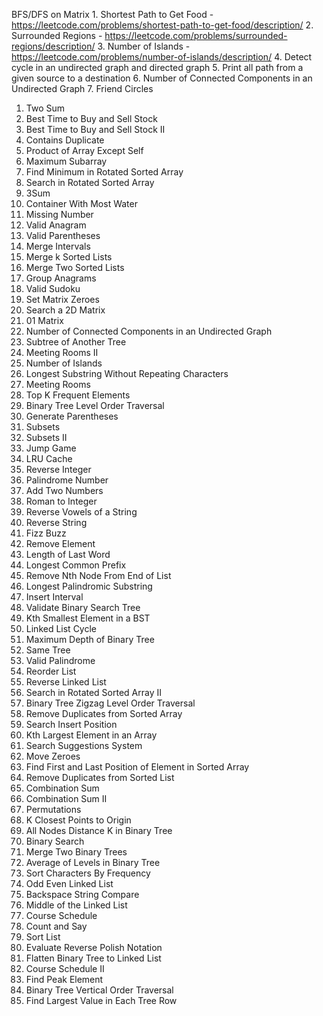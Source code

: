 BFS/DFS on Matrix
    1. Shortest Path to Get Food - https://leetcode.com/problems/shortest-path-to-get-food/description/ 
    2. Surrounded Regions - https://leetcode.com/problems/surrounded-regions/description/
    3. Number of Islands - https://leetcode.com/problems/number-of-islands/description/
    4. Detect cycle in an undirected graph and directed graph
    5. Print all path from a given source to a destination 
    6. Number of Connected Components in an Undirected Graph
    7. Friend Circles

1. Two Sum
2. Best Time to Buy and Sell Stock
3. Best Time to Buy and Sell Stock II
4. Contains Duplicate
5. Product of Array Except Self
6. Maximum Subarray
7. Find Minimum in Rotated Sorted Array
8. Search in Rotated Sorted Array
9. 3Sum
10. Container With Most Water
11. Missing Number
12. Valid Anagram
13. Valid Parentheses
14. Merge Intervals
15. Merge k Sorted Lists
16. Merge Two Sorted Lists
17. Group Anagrams
18. Valid Sudoku
19. Set Matrix Zeroes
20. Search a 2D Matrix
21. 01 Matrix
22. Number of Connected Components in an Undirected Graph
23. Subtree of Another Tree
24. Meeting Rooms II
25. Number of Islands
26. Longest Substring Without Repeating Characters
27. Meeting Rooms
28. Top K Frequent Elements
29. Binary Tree Level Order Traversal
30. Generate Parentheses
31. Subsets
32. Subsets II
33. Jump Game
34. LRU Cache
35. Reverse Integer
36. Palindrome Number
37. Add Two Numbers
38. Roman to Integer
39. Reverse Vowels of a String
40. Reverse String
41. Fizz Buzz
42. Remove Element
43. Length of Last Word
44. Longest Common Prefix
45. Remove Nth Node From End of List
46. Longest Palindromic Substring
47. Insert Interval
48. Validate Binary Search Tree
49. Kth Smallest Element in a BST
50. Linked List Cycle
51. Maximum Depth of Binary Tree
52. Same Tree
53. Valid Palindrome
54. Reorder List
55. Reverse Linked List
56. Search in Rotated Sorted Array II
57. Binary Tree Zigzag Level Order Traversal
58. Remove Duplicates from Sorted Array
59. Search Insert Position
60. Kth Largest Element in an Array
61. Search Suggestions System
62. Move Zeroes
63. Find First and Last Position of Element in Sorted Array
64. Remove Duplicates from Sorted List
65. Combination Sum
66. Combination Sum II
67. Permutations
68. K Closest Points to Origin
69. All Nodes Distance K in Binary Tree
70. Binary Search
71. Merge Two Binary Trees
72. Average of Levels in Binary Tree
73. Sort Characters By Frequency
74. Odd Even Linked List
75. Backspace String Compare
76. Middle of the Linked List
77. Course Schedule
78. Count and Say
79. Sort List
80. Evaluate Reverse Polish Notation
81. Flatten Binary Tree to Linked List
82. Course Schedule II
83. Find Peak Element
84. Binary Tree Vertical Order Traversal
85. Find Largest Value in Each Tree Row